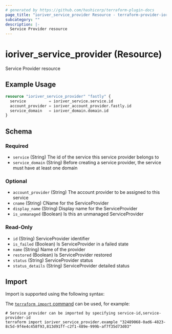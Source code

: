 ```yaml
---
# generated by https://github.com/hashicorp/terraform-plugin-docs
page_title: "ioriver_service_provider Resource - terraform-provider-ioriver"
subcategory: ""
description: |-
  Service Provider resource
---
```


# ioriver_service_provider (Resource)

Service Provider resource

## Example Usage

```terraform
resource "ioriver_service_provider" "fastly" {
  service          = ioriver_service.service.id
  account_provider = ioriver_account_provider.fastly.id
  service_domain   = ioriver_domain.domain.id
}
```

<!-- schema generated by tfplugindocs -->
## Schema

### Required

- `service` (String) The id of the service this service provider belongs to
- `service_domain` (String) Before creating a service provider, the service must have at least one domain

### Optional

- `account_provider` (String) The account provider to be assigned to this service
- `cname` (String) CName for the ServiceProvider
- `display_name` (String) Display name for the ServiceProvider
- `is_unmanaged` (Boolean) Is this an unmanaged ServiceProvider

### Read-Only

- `id` (String) ServiceProvider identifier
- `is_failed` (Boolean) Is ServiceProvider in a failed state
- `name` (String) Name of the provider
- `restored` (Boolean) Is ServiceProvider restored
- `status` (String) ServiceProvider status
- `status_details` (String) ServiceProvider detailed status

## Import

Import is supported using the following syntax:

The [`terraform import` command](https://developer.hashicorp.com/terraform/cli/commands/import) can be used, for example:

```shell
# Service provider can be imported by specifying service-id,service-provider-id
terraform import ioriver_service_provider.example "32489068-0ad6-4823-8c5d-9f4e4c458f93,813d91ff-c2f1-489e-999b-af7f35d73d03"
```
